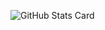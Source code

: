 ![GitHub Stats Card](https://github-readme-stats.vercel.app/api?username=yuezk&show_icons=true&theme=gruvbox)
